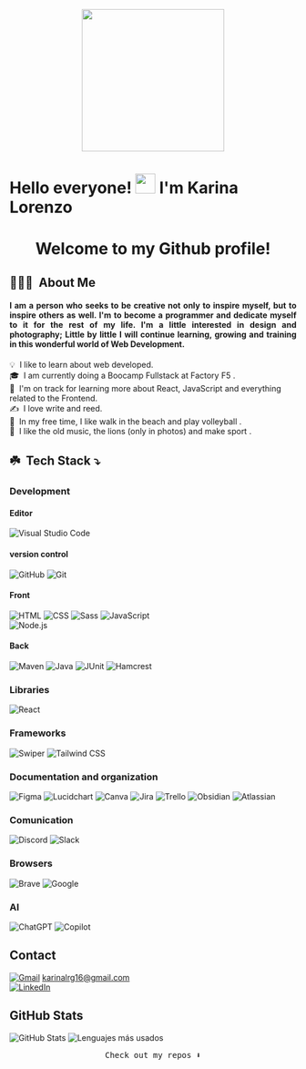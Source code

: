 
<p align="center">
  <img width="250" src="https://media.giphy.com/media/jIgXf4hgbHCeKiXpvt/giphy.gif">
</p>


# Hello everyone! <img src="https://media.giphy.com/media/hvRJCLFzcasrR4ia7z/giphy.gif" width="35">  I'm Karina Lorenzo 
<div align="center">
  <h1>Welcome to my Github profile!</h1>
</div>


## 👩🏽‍💻 &nbsp;About Me

<div align="justify">
  
  <h4>I am a person who seeks to be creative not only to inspire myself, but to inspire others as well. I'm to become a programmer and dedicate myself to it for the rest of my life. I'm a little interested in design and photography; Little by little I will continue learning, growing and training in this wonderful world of Web Development.</h4>
</div>



💡 &nbsp;I like to learn about web developed.\
🎓 &nbsp;I am currently doing a Boocamp Fullstack at Factory F5 .\
🌱 &nbsp;I'm on track for learning more about React, JavaScript and everything related to the Frontend.\
✍️ &nbsp;I love write and reed.\
🏐 &nbsp;In my free time, I like walk in the beach and play volleyball .\
📌 &nbsp;I like the old music, the lions (only in photos) and make sport .


 ## ☘️ &nbsp;Tech Stack ⤵️
 
### Development

#### Editor
![Visual Studio Code](https://img.shields.io/badge/-Visual_Studio_Code-007ACC?logo=visual-studio-code&logoColor=white&style=flat)

#### version control
![GitHub](https://img.shields.io/badge/-GitHub-181717?logo=github&logoColor=white&style=flat)
![Git](https://img.shields.io/badge/-Git-F05032?logo=git&logoColor=white&style=flat) 

#### Front
![HTML](https://img.shields.io/badge/-HTML-E34F26?logo=html5&logoColor=white&style=flat) 
![CSS](https://img.shields.io/badge/-CSS-1572B6?logo=css3&logoColor=white&style=flat)
![Sass](https://img.shields.io/badge/-Sass-CC6699?logo=sass&logoColor=white&style=flat) 
![JavaScript](https://img.shields.io/badge/-JavaScript-F7DF1E?logo=javascript&logoColor=black&style=flat)\
![Node.js](https://img.shields.io/badge/-Node.js-339933?logo=node.js&logoColor=white&style=flat)


#### Back
![Maven](https://img.shields.io/badge/-Maven-C71A36?logo=apache-maven&logoColor=white&style=flat)
![Java](https://img.shields.io/badge/-Java-007396?logo=java&logoColor=white&style=flat)
![JUnit](https://img.shields.io/badge/-JUnit-25A162?style=flat&logo=junit5&logoColor=white)
![Hamcrest](https://img.shields.io/badge/-Hamcrest-1D6F42?style=flat&logo=java&logoColor=white)

### Libraries
![React](https://img.shields.io/badge/-React-61DAFB?logo=react&logoColor=black&style=flat)

### Frameworks
![Swiper](https://img.shields.io/badge/-Swiper-6332F6?logo=swiper&logoColor=white&style=flat)
![Tailwind CSS](https://img.shields.io/badge/-Tailwind%20CSS-06B6D4?logo=tailwindcss&logoColor=white&style=flat)  

 ### Documentation and organization
![Figma](https://img.shields.io/badge/-Figma-F24E1E?logo=figma&logoColor=white&style=flat)
![Lucidchart](https://img.shields.io/badge/-Lucidchart-5B5D5D?logo=lucidchart&logoColor=white&style=flat)
![Canva](https://img.shields.io/badge/-Canva-00C4CC?logo=canva&logoColor=white&style=flat)
![Jira](https://img.shields.io/badge/-Jira-0052CC?logo=jira&logoColor=white&style=flat)
![Trello](https://img.shields.io/badge/-Trello-0052CC?logo=trello&logoColor=white&style=flat) 
![Obsidian](https://img.shields.io/badge/-Obsidian-483699?logo=data:image/png;base64,<base64-encoded-image>&logoColor=white&style=flat)
![Atlassian](https://img.shields.io/badge/-Atlassian-0052CC?logo=atlassian&logoColor=white&style=flat)

 ### Comunication
![Discord](https://img.shields.io/badge/-Discord-5865F2?logo=discord&logoColor=white&style=flat)
![Slack](https://img.shields.io/badge/-Slack-4A154B?logo=slack&logoColor=white&style=flat)

### Browsers
![Brave](https://img.shields.io/badge/-Brave-FB542B?logo=brave&logoColor=white&style=flat)
![Google](https://img.shields.io/badge/-Google-4285F4?logo=google&logoColor=white&style=flat)

### AI
![ChatGPT](https://img.shields.io/badge/-ChatGPT-10A37F?logo=openai&logoColor=white&style=flat)
![Copilot](https://img.shields.io/badge/-Copilot-0078D4?style=flat&logo=microsoft&logoColor=white)

## Contact
[![Gmail](https://img.shields.io/badge/-Gmail-D14836?style=flat&logo=gmail&logoColor=white)](https://workspace.google.com/intl/es/gmail/) karinalrg16@gmail.com \
[![LinkedIn](https://img.shields.io/badge/-LinkedIn-0A66C2?logo=linkedin&logoColor=white&style=flat)](https://www.linkedin.com/feed/)

## GitHub Stats
![GitHub Stats](https://github-readme-stats.vercel.app/api?username=karinalorenzo&show_icons=true&count_private=true&theme=merko )
![Lenguajes más usados](https://github-readme-stats.vercel.app/api/top-langs/?username=TuNombreDeUsuario&layout=compact&theme=merko)

<p align="center"><samp>
Check out my repos ⬇️  
  </samp>

